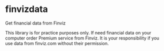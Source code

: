 # finvizdata
Get financial data from Finviz

This library is for practice purposes only. If need financial data on your computer order Premium service from Finviz. It is your responsibility if you use data from finviz.com without their permission.
